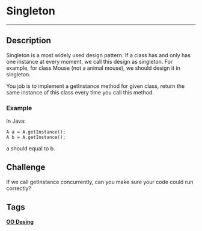 # Singleton
-----
## Description
Singleton is a most widely used design pattern. If a class has and only has one instance at every moment, we call this design as singleton. For example, for class Mouse (not a animal mouse), we should design it in singleton.

You job is to implement a getInstance method for given class, return the same instance of this class every time you call this method.

### Example
In Java:
```
A a = A.getInstance();
A b = A.getInstance();
```
a should equal to b.

## Challenge 
If we call getInstance concurrently, can you make sure your code could run correctly?

## Tags
**[OO Desing](http://www.lintcode.com/tag/oo-design/)**
